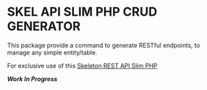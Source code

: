# SKEL API SLIM PHP CRUD GENERATOR

This package provide a command to generate RESTful endpoints, to manage any simple entity/table.

For exclusive use of this [Skeleton REST API Slim PHP](https://github.com/maurobonfietti/skel-api-slim-php)

***Work In Progress***
